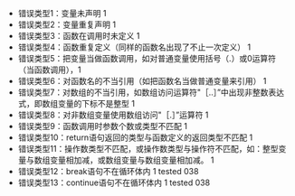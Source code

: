 - 错误类型1：变量未声明 1 
- 错误类型2：变量重复声明 1
- 错误类型3：函数在调用时未定义 1
- 错误类型4：函数重复定义（同样的函数名出现了不止一次定义） 1
- 错误类型5：把变量当做函数调用，如对普通变量使用括号（.）或0运算符（当函数调用），1 
- 错误类型6：对函数名的不当引用（如把函数名当做普通变量来引用） 1
- 错误类型7：对数组的不当引用，如数组访问运算符"［..］”中出现非整数表达式，即数组变量的下标不是整型 1
- 错误类型8：对非数组变量使用数组访问"［.］”运算符 1
- 错误类型9：函数调用时参数个数或类型不匹配 1
- 错误类型10：return语句返回的类型与函数定义的返回类型不匹配 1
- 错误类型11：操作数类型不匹配，或操作数类型与操作符不匹配，如：整型变量与数组变量相加减，或数组变量与数组变量相加减。 1
- 错误类型12：break语句不在循环体内 1 tested 038
- 错误类型13：continue语句不在循环体内 1 tested 038